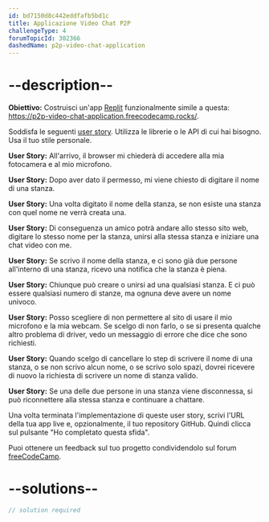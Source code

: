 ```yaml
---
id: bd7150d8c442eddfafb5bd1c
title: Applicazione Video Chat P2P
challengeType: 4
forumTopicId: 302366
dashedName: p2p-video-chat-application
---
```


# --description--

**Obiettivo:** Costruisci un'app [Replit](https://replit.com/) funzionalmente simile a questa: <https://p2p-video-chat-application.freecodecamp.rocks/>.

Soddisfa le seguenti [user story](https://en.wikipedia.org/wiki/User_story). Utilizza le librerie o le API di cui hai bisogno. Usa il tuo stile personale.

**User Story:** All'arrivo, il browser mi chiederà di accedere alla mia fotocamera e al mio microfono.

**User Story:** Dopo aver dato il permesso, mi viene chiesto di digitare il nome di una stanza.

**User Story:** Una volta digitato il nome della stanza, se non esiste una stanza con quel nome ne verrà creata una.

**User Story:** Di conseguenza un amico potrà andare allo stesso sito web, digitare lo stesso nome per la stanza, unirsi alla stessa stanza e iniziare una chat video con me.

**User Story:** Se scrivo il nome della stanza, e ci sono già due persone all'interno di una stanza, ricevo una notifica che la stanza è piena.

**User Story:** Chiunque può creare o unirsi ad una qualsiasi stanza. E ci può essere qualsiasi numero di stanze, ma ognuna deve avere un nome univoco.

**User Story:** Posso scegliere di non permettere al sito di usare il mio microfono e la mia webcam. Se scelgo di non farlo, o se si presenta qualche altro problema di driver, vedo un messaggio di errore che dice che sono richiesti.

**User Story:** Quando scelgo di cancellare lo step di scrivere il nome di una stanza, o se non scrivo alcun nome, o se scrivo solo spazi, dovrei ricevere di nuovo la richiesta di scrivere un nome di stanza valido.

**User Story:** Se una delle due persone in una stanza viene disconnessa, si può riconnettere alla stessa stanza e continuare a chattare.

Una volta terminata l'implementazione di queste user story, scrivi l'URL della tua app live e, opzionalmente, il tuo repository GitHub. Quindi clicca sul pulsante "Ho completato questa sfida".

Puoi ottenere un feedback sul tuo progetto condividendolo sul forum [freeCodeCamp](https://forum.freecodecamp.org/c/project-feedback/409).

# --solutions--

```js
// solution required
```
